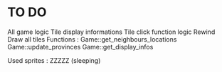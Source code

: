 # TO DO
All game logic
Tile display informations
Tile click function logic
Rewind
Draw all tiles
Functions :
Game::get_neighbours_locations
Game::update_provinces
Game::get_display_infos

Used sprites : ZZZZZ (sleeping)